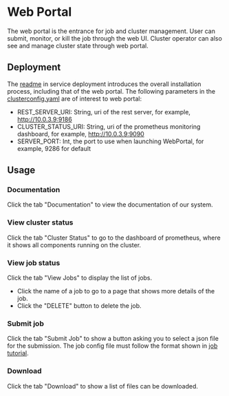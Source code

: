 # Web Portal

The web portal is the entrance for job and cluster management.
User can submit, monitor, or kill the job through the web UI.
Cluster operator can also see and manage cluster state through web portal. 

## Deployment

The [readme](../service-deployment/README.md) in service deployment introduces the overall installation process, including that of the web portal. 
The following parameters in the [clusterconfig.yaml](../service-deployment/clusterconfig-example.yaml) are of interest to web portal:
* REST_SERVER_URI: String, uri of the rest server, for example, http://10.0.3.9:9186
* CLUSTER_STATUS_URI: String, uri of the prometheus monitoring dashboard, for example, http://10.0.3.9:9090
* SERVER_PORT: Int, the port to use when launching WebPortal, for example, 9286 for default

## Usage

### Documentation

Click the tab "Documentation" to view the documentation of our system.

### View cluster status

Click the tab "Cluster Status" to go to the dashboard of prometheus, where it shows all components running on the cluster.

### View job status

Click the tab "View Jobs" to display the list of jobs. 
* Click the name of a job to go to a page that shows more details of the job.
* Click the "DELETE" button to delete the job.

### Submit job

Click the tab "Submit Job" to show a button asking you to select a json file for the submission. The job config file must follow the format shown in [job tutorial](../job-tutorial/README.md).

### Download

Click the tab "Download" to show a list of files can be downloaded.